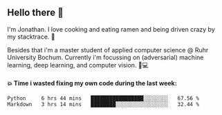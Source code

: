 ## Hello there 👋

I'm Jonathan. I love cooking and eating ramen and being driven crazy by my stacktrace. 🍜

Besides that i'm a master student of applied computer science @ Ruhr University Bochum. 
Currently i'm focussing on (adversarial) machine learning, deep learning, and computer vision. 🔬💻

#### 💥 Time i wasted fixing my own code during the last week:

<!--START_SECTION:waka-->

```text
Python     6 hrs 44 mins   █████████████████░░░░░░░░   67.56 %
Markdown   3 hrs 14 mins   ████████░░░░░░░░░░░░░░░░░   32.44 %
```

<!--END_SECTION:waka-->
